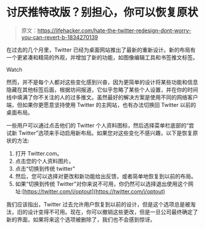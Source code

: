 # 讨厌推特改版？别担心，你可以恢复原状

> 原文：<https://lifehacker.com/hate-the-twitter-redesign-dont-worry-you-can-revert-b-1834270139>

在过去的几个月里，Twitter 已经为桌面网站推出了最新的重新设计。新的布局有一个更紧凑和精简的外观，并增加了新的功能，如图像编辑工具和书签推文标签。

Watch

然而，并不是每个人都对这些变化感到兴奋，因为更简单的设计将某些功能和信息隐藏在其他标签后面，根据坊间报道，它似乎忽略了某些个人设置，并在你的时间线中填满了你不关注的人的过多推文。虽然最好的解决方案是使用不同的网络客户端，但如果你更愿意坚持使用 Twitter 的主网站，也有办法切换回 Twitter 以前的桌面布局。

一些用户可以通过点击他们的 Twitter 个人资料图标，然后选择菜单栏底部的“尝试新 Twitter”选项来手动启用新布局。如果您对这些变化不感兴趣，以下是恢复原状的方法:

1.  打开 Twitter.com。
2.  点击您的个人资料图片。
3.  点击“切换到传统 twitter”
4.  然后，您可以选择对更改和新功能给出反馈，或者简单地恢复到以前的布局。
5.  如果“切换到传统 Twitter”对你来说不可用，你仍然可以选择退出使用这个网址:[https://twitter.com/i/optout](https://twitter.com/i/optout)

我们应该指出，Twitter 过去允许用户恢复到以前的设计，但是这个选项总是被淘汰，旧的设计变得不可用。现在，你可以撤销这些更改，但是一旦公司最终确定了新的界面，如果将来这个选项被删除了，我们也不会感到惊讶。